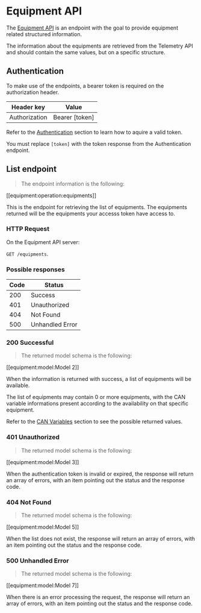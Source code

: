 # Equipment API

The [Equipment API](#equipment-api) is an endpoint with the goal to provide equipment related structured information.

The information about the equipments are retrieved from the Telemetry API and should contain the same values, but on a specific structure.

## Authentication

To make use of the endpoints, a bearer token is required on the authorization header.

Header key    | Value
------------- | -----
Authorization | Bearer [token]

Refer to the [Authentication](#authentication) section to learn how to aquire a valid token.

<aside class="notice">
You must replace <code>[token]</code> with the token response from the Authentication endpoint.
</aside>

## List endpoint


> The endpoint information is the following:

[[equipment:operation:equipments]]

This is the endpoint for retrieving the list of equipments.
The equipments returned will be the equipments your accesss token have access to.

### HTTP Request
On the Equipment API server:

`GET /equipments`.

### Possible responses

Code | Status
---- | ------
200  | Success
401  | Unauthorized
404  | Not Found
500  | Unhandled Error


### 200 Successful

> The returned model schema is the following:

[[equipment:model:Model 2]]

When the information is returned with success, a list of equipments will be available.

The list of equipments may contain 0 or more equipments, with the CAN variable
informations present according to the availability on that specific equipment.

Refer to the [CAN Variables](#can-variables) section to see the possible returned values.

### 401 Unauthorized

> The returned model schema is the following:

[[equipment:model:Model 3]]

When the authentication token is invalid or expired, the response will return an array of errors, with an item pointing out the status and the response code.

### 404 Not Found

> The returned model schema is the following:

[[equipment:model:Model 5]]

When the list does not exist, the response will return an array of errors, with an item pointing out the status and the response code.

### 500 Unhandled Error

> The returned model schema is the following:

[[equipment:model:Model 7]]

When there is an error processing the request, the response will return an array of errors, with an item pointing out the status and the response code.

